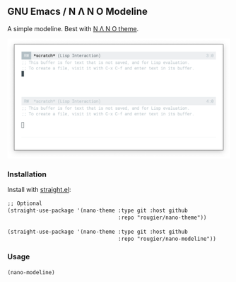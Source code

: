 ## GNU Emacs / N Λ N O Modeline

A simple modeline. Best with [N Λ N O theme](https://github.com/rougier/nano-theme).

![](images/screenshot.png)

### Installation

Install with [straight.el](https://github.com/raxod502/straight.el):

```
;; Optional
(straight-use-package '(nano-theme :type git :host github
                                   :repo "rougier/nano-theme"))

(straight-use-package '(nano-theme :type git :host github
                                   :repo "rougier/nano-modeline"))
```

### Usage

```
(nano-modeline)
```
